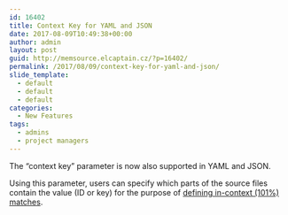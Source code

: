 ```yaml
---
id: 16402
title: Context Key for YAML and JSON
date: 2017-08-09T10:49:38+00:00
author: admin
layout: post
guid: http://memsource.elcaptain.cz/?p=16402/
permalink: /2017/08/09/context-key-for-yaml-and-json/
slide_template:
  - default
  - default
  - default
categories:
  - New Features
tags:
  - admins
  - project managers
---
```

The &#8220;context key&#8221; parameter is now also supported in YAML and JSON.

Using this parameter, users can specify which parts of the source files contain the value (ID or key) for the purpose of [defining in-context (101%) matches](https://wiki.memsource.com/wiki/TM_Match_Context_and_Optimization).